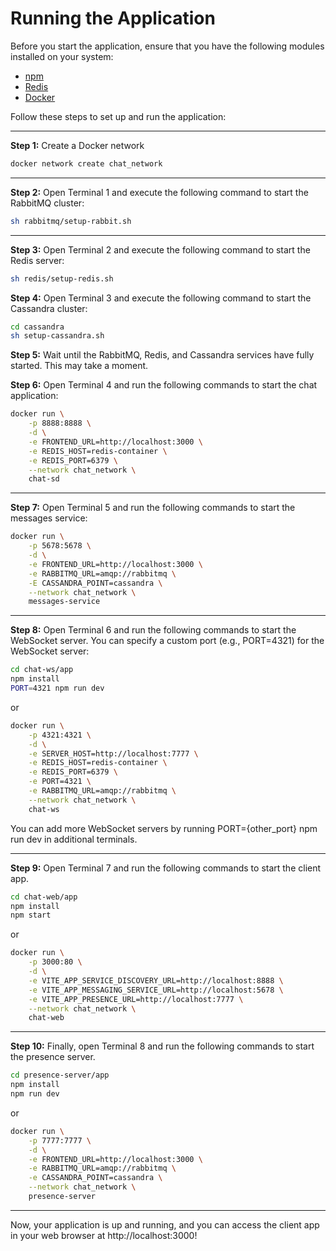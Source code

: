 # Running the Application

Before you start the application, ensure that you have the following modules installed on your system:

- [npm](https://www.npmjs.com/)
- [Redis](https://redis.io/)
- [Docker](https://www.docker.com/)


Follow these steps to set up and run the application:

---
**Step 1:** Create a Docker network
```bash
docker network create chat_network
```

---
**Step 2:** Open Terminal 1 and execute the following command to start the RabbitMQ cluster:
```bash
sh rabbitmq/setup-rabbit.sh
```

---
**Step 3:** Open Terminal 2 and execute the following command to start the Redis server:

```bash
sh redis/setup-redis.sh
```


**Step 4:**  Open Terminal 3 and execute the following command to start the Cassandra cluster:

```bash
cd cassandra
sh setup-cassandra.sh
```


**Step 5:**  Wait until the RabbitMQ, Redis, and Cassandra services have fully started. This may take a moment.


**Step 6:**  Open Terminal 4 and run the following commands to start the chat application:

```bash
docker run \
    -p 8888:8888 \
    -d \
    -e FRONTEND_URL=http://localhost:3000 \
    -e REDIS_HOST=redis-container \
    -e REDIS_PORT=6379 \
    --network chat_network \
    chat-sd
```

---
**Step 7:**  Open Terminal 5 and run the following commands to start the messages service:

```bash
docker run \
    -p 5678:5678 \
    -d \
    -e FRONTEND_URL=http://localhost:3000 \
    -e RABBITMQ_URL=amqp://rabbitmq \
    -E CASSANDRA_POINT=cassandra \
    --network chat_network \
    messages-service
```

---
**Step 8:**  Open Terminal 6 and run the following commands to start the WebSocket server. You can specify a custom port (e.g., PORT=4321) for the WebSocket server:

```bash
cd chat-ws/app
npm install
PORT=4321 npm run dev
```

or

```bash
docker run \
    -p 4321:4321 \
    -d \
    -e SERVER_HOST=http://localhost:7777 \
    -e REDIS_HOST=redis-container \
    -e REDIS_PORT=6379 \
    -e PORT=4321 \
    -e RABBITMQ_URL=amqp://rabbitmq \
    --network chat_network \
    chat-ws
```

You can add more WebSocket servers by running PORT={other_port} npm run dev in additional terminals.

---
**Step 9:**  Open Terminal 7 and run the following commands to start the client app.

```bash
cd chat-web/app
npm install
npm start
```

or 

```bash
docker run \
    -p 3000:80 \
    -d \
    -e VITE_APP_SERVICE_DISCOVERY_URL=http://localhost:8888 \
    -e VITE_APP_MESSAGING_SERVICE_URL=http://localhost:5678 \
    -e VITE_APP_PRESENCE_URL=http://localhost:7777 \
    --network chat_network \
    chat-web
```

---
**Step 10:** Finally, open Terminal 8 and run the following commands to start the presence server.

```bash
cd presence-server/app
npm install
npm run dev
```

or

```bash
docker run \
    -p 7777:7777 \
    -d \
    -e FRONTEND_URL=http://localhost:3000 \
    -e RABBITMQ_URL=amqp://rabbitmq \
    -e CASSANDRA_POINT=cassandra \
    --network chat_network \
    presence-server
```

---
Now, your application is up and running, and you can access the client app in your web browser at http://localhost:3000!